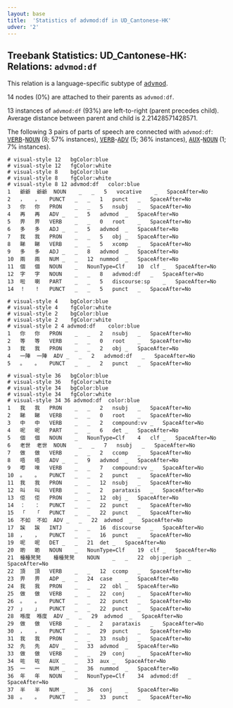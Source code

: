 ```yaml
---
layout: base
title:  'Statistics of advmod:df in UD_Cantonese-HK'
udver: '2'
---
```


## Treebank Statistics: UD_Cantonese-HK: Relations: `advmod:df`

This relation is a language-specific subtype of <tt><a href="yue_hk-dep-advmod.html">advmod</a></tt>.

14 nodes (0%) are attached to their parents as `advmod:df`.

13 instances of `advmod:df` (93%) are left-to-right (parent precedes child).
Average distance between parent and child is 2.21428571428571.

The following 3 pairs of parts of speech are connected with `advmod:df`: <tt><a href="yue_hk-pos-VERB.html">VERB</a></tt>-<tt><a href="yue_hk-pos-NOUN.html">NOUN</a></tt> (8; 57% instances), <tt><a href="yue_hk-pos-VERB.html">VERB</a></tt>-<tt><a href="yue_hk-pos-ADV.html">ADV</a></tt> (5; 36% instances), <tt><a href="yue_hk-pos-AUX.html">AUX</a></tt>-<tt><a href="yue_hk-pos-NOUN.html">NOUN</a></tt> (1; 7% instances).


~~~ conllu
# visual-style 12	bgColor:blue
# visual-style 12	fgColor:white
# visual-style 8	bgColor:blue
# visual-style 8	fgColor:white
# visual-style 8 12 advmod:df	color:blue
1	爺爺	爺爺	NOUN	_	_	5	vocative	_	SpaceAfter=No
2	，	，	PUNCT	_	_	1	punct	_	SpaceAfter=No
3	你	你	PRON	_	_	5	nsubj	_	SpaceAfter=No
4	再	再	ADV	_	_	5	advmod	_	SpaceAfter=No
5	畀	畀	VERB	_	_	0	root	_	SpaceAfter=No
6	多	多	ADJ	_	_	5	advmod	_	SpaceAfter=No
7	我	我	PRON	_	_	5	obj	_	SpaceAfter=No
8	睇	睇	VERB	_	_	5	xcomp	_	SpaceAfter=No
9	多	多	ADJ	_	_	8	advmod	_	SpaceAfter=No
10	兩	兩	NUM	_	_	12	nummod	_	SpaceAfter=No
11	個	個	NOUN	_	NounType=Clf	10	clf	_	SpaceAfter=No
12	字	字	NOUN	_	_	8	advmod:df	_	SpaceAfter=No
13	啦	喇	PART	_	_	5	discourse:sp	_	SpaceAfter=No
14	！	！	PUNCT	_	_	5	punct	_	SpaceAfter=No

~~~


~~~ conllu
# visual-style 4	bgColor:blue
# visual-style 4	fgColor:white
# visual-style 2	bgColor:blue
# visual-style 2	fgColor:white
# visual-style 2 4 advmod:df	color:blue
1	你	你	PRON	_	_	2	nsubj	_	SpaceAfter=No
2	等	等	VERB	_	_	0	root	_	SpaceAfter=No
3	我	我	PRON	_	_	2	obj	_	SpaceAfter=No
4	一陣	一陣	ADV	_	_	2	advmod:df	_	SpaceAfter=No
5	。	。	PUNCT	_	_	2	punct	_	SpaceAfter=No

~~~


~~~ conllu
# visual-style 36	bgColor:blue
# visual-style 36	fgColor:white
# visual-style 34	bgColor:blue
# visual-style 34	fgColor:white
# visual-style 34 36 advmod:df	color:blue
1	我	我	PRON	_	_	2	nsubj	_	SpaceAfter=No
2	睇	睇	VERB	_	_	0	root	_	SpaceAfter=No
3	中	中	VERB	_	_	2	compound:vv	_	SpaceAfter=No
4	呢	呢	PART	_	_	6	det	_	SpaceAfter=No
5	個	個	NOUN	_	NounType=Clf	4	clf	_	SpaceAfter=No
6	老世	老世	NOUN	_	_	7	nsubj	_	SpaceAfter=No
7	做	做	VERB	_	_	2	ccomp	_	SpaceAfter=No
8	唔	唔	ADV	_	_	9	advmod	_	SpaceAfter=No
9	嚟	唻	VERB	_	_	7	compound:vv	_	SpaceAfter=No
10	。	。	PUNCT	_	_	2	punct	_	SpaceAfter=No
11	我	我	PRON	_	_	12	nsubj	_	SpaceAfter=No
12	叫	叫	VERB	_	_	2	parataxis	_	SpaceAfter=No
13	佢	佢	PRON	_	_	12	obj	_	SpaceAfter=No
14	：	：	PUNCT	_	_	22	punct	_	SpaceAfter=No
15	「	「	PUNCT	_	_	22	punct	_	SpaceAfter=No
16	不如	不如	ADV	_	_	22	advmod	_	SpaceAfter=No
17	誒	誒	INTJ	_	_	16	discourse	_	SpaceAfter=No
18	，	，	PUNCT	_	_	16	punct	_	SpaceAfter=No
19	呢	呢	DET	_	_	21	det	_	SpaceAfter=No
20	啲	啲	NOUN	_	NounType=Clf	19	clf	_	SpaceAfter=No
21	檯檯凳凳	檯檯凳凳	NOUN	_	_	22	obj:periph	_	SpaceAfter=No
22	頂	頂	VERB	_	_	12	ccomp	_	SpaceAfter=No
23	畀	畀	ADP	_	_	24	case	_	SpaceAfter=No
24	我	我	PRON	_	_	22	obl	_	SpaceAfter=No
25	做	做	VERB	_	_	22	conj	_	SpaceAfter=No
26	。	。	PUNCT	_	_	22	punct	_	SpaceAfter=No
27	」	」	PUNCT	_	_	22	punct	_	SpaceAfter=No
28	喺度	喺度	ADV	_	_	29	advmod	_	SpaceAfter=No
29	做	做	VERB	_	_	2	parataxis	_	SpaceAfter=No
30	，	，	PUNCT	_	_	29	punct	_	SpaceAfter=No
31	我	我	PRON	_	_	33	nsubj	_	SpaceAfter=No
32	先	先	ADV	_	_	33	advmod	_	SpaceAfter=No
33	做	做	VERB	_	_	29	conj	_	SpaceAfter=No
34	咗	咗	AUX	_	_	33	aux	_	SpaceAfter=No
35	一	一	NUM	_	_	36	nummod	_	SpaceAfter=No
36	年	年	NOUN	_	NounType=Clf	34	advmod:df	_	SpaceAfter=No
37	半	半	NUM	_	_	36	conj	_	SpaceAfter=No
38	。	。	PUNCT	_	_	33	punct	_	SpaceAfter=No

~~~



